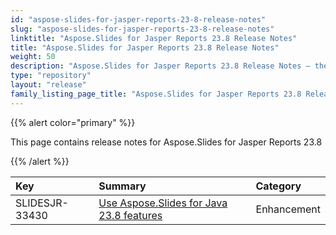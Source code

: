 ```yaml
---
id: "aspose-slides-for-jasper-reports-23-8-release-notes"
slug: "aspose-slides-for-jasper-reports-23-8-release-notes"
linktitle: "Aspose.Slides for Jasper Reports 23.8 Release Notes"
title: "Aspose.Slides for Jasper Reports 23.8 Release Notes"
weight: 50
description: "Aspose.Slides for Jasper Reports 23.8 Release Notes – the latest updates and fixes."
type: "repository"
layout: "release"
family_listing_page_title: "Aspose.Slides for Jasper Reports 23.8 Release Notes"
---
```


{{% alert color="primary" %}} 

This page contains release notes for Aspose.Slides for Jasper Reports 23.8

{{% /alert %}} 

|**Key**|**Summary**|**Category**|
| :- | :- | :- |
|SLIDESJR-33430|[Use Aspose.Slides for Java 23.8 features](/slides/java/release-notes/2023/aspose-slides-for-java-23-8-release-notes/)|Enhancement|